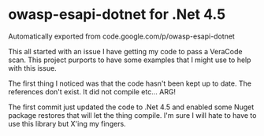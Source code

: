 # owasp-esapi-dotnet for .Net 4.5
Automatically exported from code.google.com/p/owasp-esapi-dotnet

This all started with an issue I have getting my code to pass a VeraCode scan. This project purports to have some examples that I might use to help with this issue.

The first thing I noticed was that the code hasn't been kept up to date. The references don't exist. It did not compile etc... ARG!

The first commit just updated the code to .Net 4.5 and enabled some Nuget package restores that will let the thing compile. I'm sure I will hate to have to use this library but X'ing my fingers.


